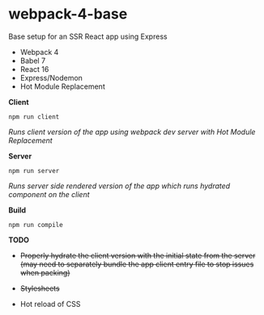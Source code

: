 # webpack-4-base
Base setup for an SSR React app using Express

- Webpack 4
- Babel 7
- React 16
- Express/Nodemon
- Hot Module Replacement

__Client__

`npm run client`

_Runs client version of the app using webpack dev server with Hot Module Replacement_

__Server__

`npm run server`

_Runs server side rendered version of the app which runs hydrated component on the client_

__Build__

`npm run compile`

__TODO__

- ~~Properly hydrate the client version with the initial state from the server (may need to separately bundle the app client entry file to stop issues when packing)~~

- ~~Stylesheets~~

- Hot reload of CSS

